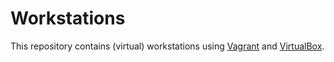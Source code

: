 # Workstations

This repository contains (virtual) workstations using [Vagrant] and [VirtualBox].

[Vagrant]: https://www.vagrantup.com/
[VirtualBox]: https://www.virtualbox.org/

<!--
TODO: timezone
TODO: locale
TODO: desktop clean
TODO: taskbar shortcuts
TODO: explorer options
TOOD: settings stage better name
todo: poshgit
TODO: java
              jdk8:
              maven:
              eclipse:
              intellijidea-community:
-->
